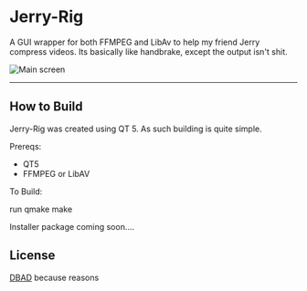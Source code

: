 # Jerry-Rig

A GUI wrapper for both FFMPEG and LibAv to help my friend Jerry compress videos. Its basically like handbrake, except the output isn't shit.

![Main screen](https://www.random-hackery.net/gitImages/Jerry-Rig/jrMain.png) 


***
## How to Build
Jerry-Rig was created using QT 5. As such building is quite simple. 

Prereqs:
- QT5
- FFMPEG or LibAV

To Build:

run
	qmake
	make

Installer package coming soon....


## License
[DBAD](https://github.com/philsturgeon/dbad/blob/master/LICENSE-en.md) because reasons
